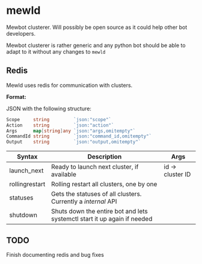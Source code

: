 # mewld

Mewbot clusterer. Will possibly be open source as it could help other bot developers.

Mewbot clusterer is rather generic and any python bot should be able to adapt to it without any changes to ``mewld``

## Redis

Mewld uses redis for communication with clusters.

**Format:**

JSON with the following structure:

```go
Scope     string         `json:"scope"`
Action    string         `json:"action"`
Args      map[string]any `json:"args,omitempty"`
CommandId string         `json:"command_id,omitempty"`
Output    string         `json:"output,omitempty"`
```

| Syntax      	   | Description 									  | Args                    |
| ------           | ----------- 									  | ----                    |
| launch_next      | Ready to launch next cluster, if available       | id -> cluster ID        |
| rollingrestart   | Rolling restart all clusters, one by one         |                         |
| statuses         | Gets the statuses of all clusters. Currently a *internal* API |            |
| shutdown         | Shuts down the entire bot and lets systemctl start it up again if needed | |

## TODO

Finish documenting redis and bug fixes